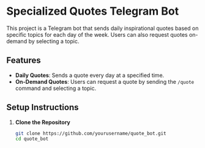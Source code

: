 # Specialized Quotes Telegram Bot

This project is a Telegram bot that sends daily inspirational quotes based on specific topics for each day of the week. Users can also request quotes on-demand by selecting a topic.

## Features

- **Daily Quotes**: Sends a quote every day at a specified time.
- **On-Demand Quotes**: Users can request a quote by sending the `/quote` command and selecting a topic.

## Setup Instructions

1. **Clone the Repository**

   ```bash
   git clone https://github.com/yourusername/quote_bot.git
   cd quote_bot

